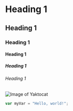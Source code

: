 # Heading 1
## Heading 1
### Heading 1
#### Heading 1
##### Heading 1
###### Heading 1


![Image of Yaktocat](https://octodex.github.com/images/yaktocat.png)


``` javascript
var myVar = "Hello, world!";
```
